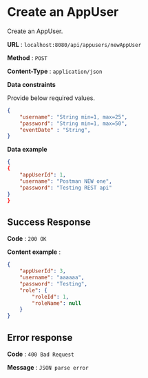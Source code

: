 # Create an AppUser

Create an AppUser.

**URL** : `localhost:8080/api/appusers/newAppUser`

**Method** : `POST`

**Content-Type** : `application/json`

<!--**Auth required** : Yes

**Permissions required** : None -->

**Data constraints**

Provide below required values.

```json
{
    "username": "String min=1, max=25",
    "password": "String min=1, max=50",
    "eventDate" : "String",
}
```

**Data example**

```json
{
{
    "appUserId": 1,
    "username": "Postman NEW one",
    "password": "Testing REST api"
}
}

```

## Success Response

**Code** : `200 OK`  

**Content example** :
```json
{
    "appUserId": 3,
    "username": "aaaaaa",
    "password": "Testing",
    "role": {
        "roleId": 1,
        "roleName": null
    }
}
```

## Error response  

**Code** : `400 Bad Request`  

**Message** : `JSON parse error`

